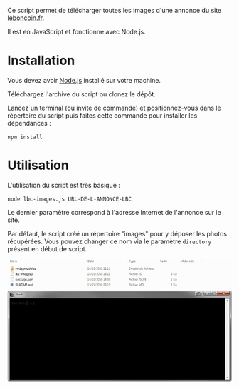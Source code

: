 Ce script permet de télécharger toutes les images d'une annonce du site [leboncoin.fr](http://leboncoin.fr).

Il est en JavaScript et fonctionne avec Node.js.

# Installation

Vous devez avoir [Node.js](nodejs.org) installé sur votre machine.

Téléchargez l'archive du script ou clonez le dépôt.

Lancez un terminal (ou invite de commande) et positionnez-vous dans le répertoire du script puis faites cette commande pour installer les dépendances :

	npm install

# Utilisation

L'utilisation du script est très basique :

	node lbc-images.js URL-DE-L-ANNONCE-LBC

Le dernier paramètre correspond à l'adresse Internet de l'annonce sur le site.

Par défaut, le script créé un répertoire "images" pour y déposer les photos récupérées. Vous pouvez changer ce nom via le paramètre `directory` présent en début de script.

![](example.gif)